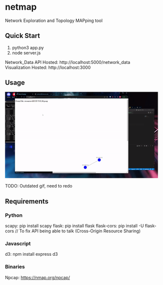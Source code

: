 # netmap
Network Exploration and Topology MAPping tool


## Quick Start
1. python3 app.py
2. node server.js

Network_Data API Hosted: http://localhost:5000/network_data  
Visualization Hosted: http://localhost:3000

## Usage  
![Usage](usage.gif)

TODO: Outdated gif, need to redo

## Requirements
### Python
scapy: pip install scapy
flask: pip install flask
flask-cors: pip install -U flask-cors // To fix API being able to talk (Cross-Origin Resource Sharing)

### Javascript
d3: npm install express d3

### Binaries
Npcap: https://nmap.org/npcap/